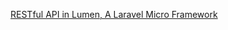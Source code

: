 [RESTful API in Lumen, A Laravel Micro Framework](http://coderexample.com/restful-api-in-lumen-a-laravel-micro-framework/)